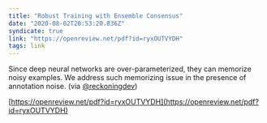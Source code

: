 ```yaml
---
title: "Robust Training with Ensemble Consensus"
date: "2020-08-02T20:53:20.836Z"
syndicate: true
link: "https://openreview.net/pdf?id=ryxOUTVYDH"
tags: link
---
```


Since deep neural networks are over-parameterized, they can memorize noisy examples. We address such memorizing issue in the presence of annotation noise. (via [@reckoningdev](https://twitter.com/reckoningdev))

[https://openreview.net/pdf?id=ryxOUTVYDH](https://openreview.net/pdf?id=ryxOUTVYDH)